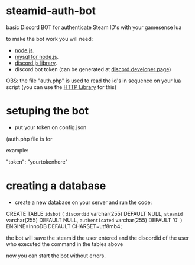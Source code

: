 # steamid-auth-bot
basic Discord BOT for authenticate Steam ID's with your gamesense lua

to make the bot work you will need:

- [node.js](https://nodejs.org/en/).
- [mysql for node.js](https://www.npmjs.com/package/mysql).
- [discord.js library](https://discord.js.org/#/).
- discord bot token (can be generated at [discord developer page](https://discord.com/developers/applications/))

OBS: the file "auth.php" is used to read the id's in sequence on your lua script (you can use the [HTTP Library](https://gamesense.pub/forums/viewtopic.php?id=19253) for this)

# setuping the bot

- put your token on config.json

(auth.php file is for

example:

"token": "yourtokenhere"

# creating a database

- create a new database on your server and run the code:

CREATE TABLE `idsbot` (
  `discordid` varchar(255) DEFAULT NULL,
  `steamid` varchar(255) DEFAULT NULL,
  `authenticated` varchar(255) DEFAULT '0'
) ENGINE=InnoDB DEFAULT CHARSET=utf8mb4;

the bot will save the steamid the user entered and the discordid of the user who executed the command in the tables above

now you can start the bot without errors.
